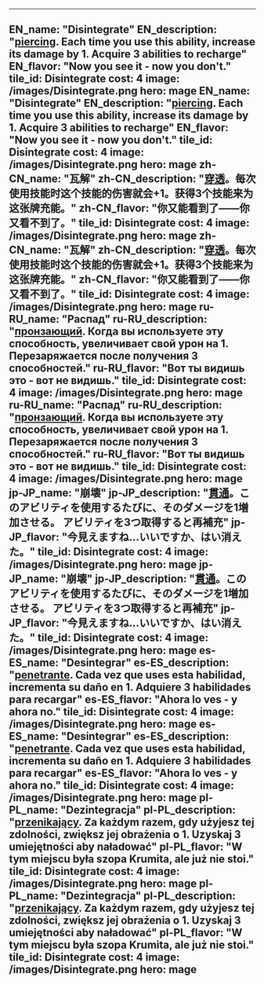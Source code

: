 ---

EN_name: "Disintegrate"
EN_description: "<u>piercing</u>.  Each time you use this ability, increase its damage by 1.  Acquire 3 abilities to recharge"
EN_flavor: "Now you see it - now you don't."
tile_id: Disintegrate
cost: 4
image: /images/Disintegrate.png
hero: mage
EN_name: "Disintegrate"
EN_description: "<u>piercing</u>.  Each time you use this ability, increase its damage by 1.  Acquire 3 abilities to recharge"
EN_flavor: "Now you see it - now you don't."
tile_id: Disintegrate
cost: 4
image: /images/Disintegrate.png
hero: mage
zh-CN_name: "瓦解"
zh-CN_description: "<u>穿透</u>。每次使用技能时这个技能的伤害就会+1。获得3个技能来为这张牌充能。"
zh-CN_flavor: "你又能看到了——你又看不到了。"
tile_id: Disintegrate
cost: 4
image: /images/Disintegrate.png
hero: mage
zh-CN_name: "瓦解"
zh-CN_description: "<u>穿透</u>。每次使用技能时这个技能的伤害就会+1。获得3个技能来为这张牌充能。"
zh-CN_flavor: "你又能看到了——你又看不到了。"
tile_id: Disintegrate
cost: 4
image: /images/Disintegrate.png
hero: mage
ru-RU_name: "Распад"
ru-RU_description: "<u>пронзающий</u>. Когда вы используете эту способность, увеличивает свой урон на 1. Перезаряжается после получения 3 способностей."
ru-RU_flavor: "Вот ты видишь это - вот не видишь."
tile_id: Disintegrate
cost: 4
image: /images/Disintegrate.png
hero: mage
ru-RU_name: "Распад"
ru-RU_description: "<u>пронзающий</u>. Когда вы используете эту способность, увеличивает свой урон на 1. Перезаряжается после получения 3 способностей."
ru-RU_flavor: "Вот ты видишь это - вот не видишь."
tile_id: Disintegrate
cost: 4
image: /images/Disintegrate.png
hero: mage
jp-JP_name: "崩壊"
jp-JP_description: "<u>貫通</u>。このアビリティを使用するたびに、そのダメージを1増加させる。 アビリティを3つ取得すると再補充"
jp-JP_flavor: "今見えますね…いいですか、はい消えた。"
tile_id: Disintegrate
cost: 4
image: /images/Disintegrate.png
hero: mage
jp-JP_name: "崩壊"
jp-JP_description: "<u>貫通</u>。このアビリティを使用するたびに、そのダメージを1増加させる。 アビリティを3つ取得すると再補充"
jp-JP_flavor: "今見えますね…いいですか、はい消えた。"
tile_id: Disintegrate
cost: 4
image: /images/Disintegrate.png
hero: mage
es-ES_name: "Desintegrar"
es-ES_description: "<u>penetrante</u>. Cada vez que uses esta habilidad, incrementa su daño en 1. Adquiere 3 habilidades para recargar"
es-ES_flavor: "Ahora lo ves - y ahora no."
tile_id: Disintegrate
cost: 4
image: /images/Disintegrate.png
hero: mage
es-ES_name: "Desintegrar"
es-ES_description: "<u>penetrante</u>. Cada vez que uses esta habilidad, incrementa su daño en 1. Adquiere 3 habilidades para recargar"
es-ES_flavor: "Ahora lo ves - y ahora no."
tile_id: Disintegrate
cost: 4
image: /images/Disintegrate.png
hero: mage
pl-PL_name: "Dezintegracja"
pl-PL_description: "<u>przenikający</u>. Za każdym razem, gdy użyjesz tej zdolności, zwiększ jej obrażenia o 1. Uzyskaj 3 umiejętności aby naładować"
pl-PL_flavor: "W tym miejscu była szopa Krumita, ale już nie stoi."
tile_id: Disintegrate
cost: 4
image: /images/Disintegrate.png
hero: mage
pl-PL_name: "Dezintegracja"
pl-PL_description: "<u>przenikający</u>. Za każdym razem, gdy użyjesz tej zdolności, zwiększ jej obrażenia o 1. Uzyskaj 3 umiejętności aby naładować"
pl-PL_flavor: "W tym miejscu była szopa Krumita, ale już nie stoi."
tile_id: Disintegrate
cost: 4
image: /images/Disintegrate.png
hero: mage
---